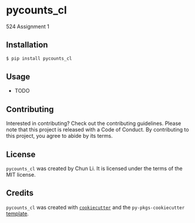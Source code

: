 # pycounts_cl

524 Assignment 1

## Installation

```bash
$ pip install pycounts_cl
```

## Usage

- TODO

## Contributing

Interested in contributing? Check out the contributing guidelines. Please note that this project is released with a Code of Conduct. By contributing to this project, you agree to abide by its terms.

## License

`pycounts_cl` was created by Chun Li. It is licensed under the terms of the MIT license.

## Credits

`pycounts_cl` was created with [`cookiecutter`](https://cookiecutter.readthedocs.io/en/latest/) and the `py-pkgs-cookiecutter` [template](https://github.com/py-pkgs/py-pkgs-cookiecutter).
